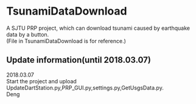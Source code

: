 # TsunamiDataDownload
A SJTU PRP project, which can download tsunami caused by earthquake data by a button. <br>
(File in TsunamiDataDownload is for reference.)<br>
## Update information(until 2018.03.07)
2018.03.07<br>
Start the project and upload UpdateDartStation.py,PRP_GUI.py,settings.py,GetUsgsData.py.<br>
Deng<br>
